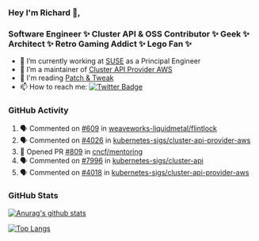 ### Hey I'm Richard 👋, 

<h3 align="left">Software Engineer ✨ Cluster API & OSS Contributor ✨ Geek ✨ Architect ✨ Retro Gaming Addict ✨ Lego Fan ✨</h3>

- 🔭 I’m currently working at [SUSE](https://www.suse.com/) as a Principal Engineer
- 👯 I’m a maintainer of [Cluster API Provider AWS](https://github.com/kubernetes-sigs/cluster-api-provider-aws)
- 💬 I'm reading [Patch & Tweak](https://bjooks.com/products/patch-tweak-exploring-modular-synthesis)
- 📫 How to reach me: [![Twitter Badge](https://img.shields.io/badge/-@fruit_case-00acee?style=flat&logo=Twitter&logoColor=white)](https://twitter.com/intent/follow?screen_name=fruit_case "Follow on Twitter")

### GitHub Activity 

<!--START_SECTION:activity-->
1. 🗣 Commented on [#609](https://github.com/weaveworks-liquidmetal/flintlock/issues/609) in [weaveworks-liquidmetal/flintlock](https://github.com/weaveworks-liquidmetal/flintlock)
2. 🗣 Commented on [#4026](https://github.com/kubernetes-sigs/cluster-api-provider-aws/issues/4026) in [kubernetes-sigs/cluster-api-provider-aws](https://github.com/kubernetes-sigs/cluster-api-provider-aws)
3. 💪 Opened PR [#809](https://github.com/cncf/mentoring/pull/809) in [cncf/mentoring](https://github.com/cncf/mentoring)
4. 🗣 Commented on [#7996](https://github.com/kubernetes-sigs/cluster-api/issues/7996) in [kubernetes-sigs/cluster-api](https://github.com/kubernetes-sigs/cluster-api)
5. 🗣 Commented on [#4018](https://github.com/kubernetes-sigs/cluster-api-provider-aws/issues/4018) in [kubernetes-sigs/cluster-api-provider-aws](https://github.com/kubernetes-sigs/cluster-api-provider-aws)
<!--END_SECTION:activity-->

### GitHub Stats

[![Anurag's github stats](https://github-readme-stats.vercel.app/api?username=richardcase&count_private=true&show_icons=true)](https://github.com/anuraghazra/github-readme-stats)

[![Top Langs](https://github-readme-stats.vercel.app/api/top-langs/?username=richardcase&hide=html&layout=compact)](https://github.com/anuraghazra/github-readme-stats)
